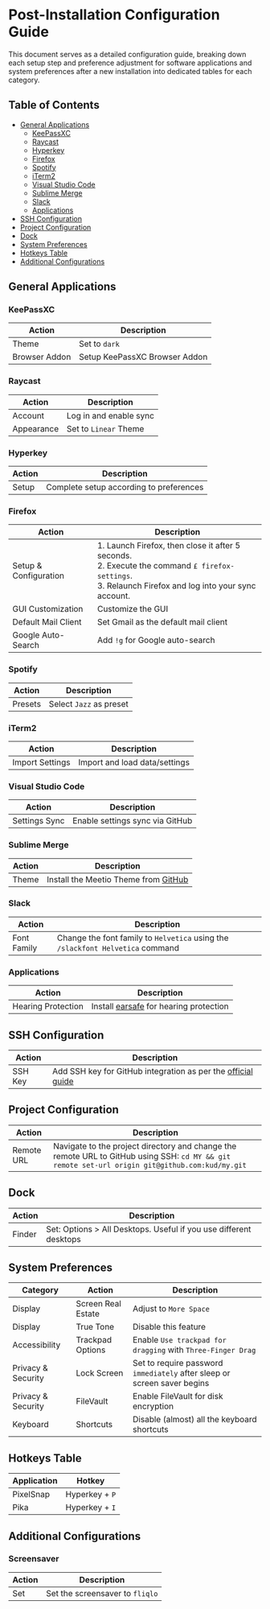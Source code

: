 # Post-Installation Configuration Guide

This document serves as a detailed configuration guide, breaking down each setup step and preference adjustment for software applications and system preferences after a new installation into dedicated tables for each category.

## Table of Contents

- [General Applications](#general-applications)
  - [KeePassXC](#keepassxc)
  - [Raycast](#raycast)
  - [Hyperkey](#hyperkey)
  - [Firefox](#firefox)
  - [Spotify](#spotify)
  - [iTerm2](#iterm2)
  - [Visual Studio Code](#visual-studio-code)
  - [Sublime Merge](#sublime-merge)
  - [Slack](#slack)
  - [Applications](#applications)
- [SSH Configuration](#ssh-configuration)
- [Project Configuration](#project-configuration)
- [Dock](#dock)
- [System Preferences](#system-preferences)
- [Hotkeys Table](#hotkeys-table)
- [Additional Configurations](#additional-configurations)

## General Applications

### KeePassXC

| Action        | Description                   |
| ------------- | ----------------------------- |
| Theme         | Set to `dark`                 |
| Browser Addon | Setup KeePassXC Browser Addon |

### Raycast

| Action     | Description            |
| ---------- | ---------------------- |
| Account    | Log in and enable sync |
| Appearance | Set to `Linear` Theme  |

### Hyperkey

| Action | Description                             |
| ------ | --------------------------------------- |
| Setup  | Complete setup according to preferences |

### Firefox

| Action                | Description                                                                                                                                              |
| --------------------- | -------------------------------------------------------------------------------------------------------------------------------------------------------- |
| Setup & Configuration | 1. Launch Firefox, then close it after 5 seconds.<br>2. Execute the command `£ firefox-settings`.<br>3. Relaunch Firefox and log into your sync account. |
| GUI Customization     | Customize the GUI                                                                                                                                        |
| Default Mail Client   | Set Gmail as the default mail client                                                                                                                     |
| Google Auto-Search    | Add `!g` for Google auto-search                                                                                                                          |

### Spotify

| Action  | Description             |
| ------- | ----------------------- |
| Presets | Select `Jazz` as preset |

### iTerm2

| Action          | Description                   |
| --------------- | ----------------------------- |
| Import Settings | Import and load data/settings |

### Visual Studio Code

| Action        | Description                     |
| ------------- | ------------------------------- |
| Settings Sync | Enable settings sync via GitHub |

### Sublime Merge

| Action | Description                                                                                |
| ------ | ------------------------------------------------------------------------------------------ |
| Theme  | Install the Meetio Theme from [GitHub](https://github.com/meetio-theme/merge-meetio-theme) |

### Slack

| Action      | Description                                                                    |
| ----------- | ------------------------------------------------------------------------------ |
| Font Family | Change the font family to `Helvetica` using the `/slackfont Helvetica` command |

### Applications

| Action             | Description                                                   |
| ------------------ | ------------------------------------------------------------- |
| Hearing Protection | Install [earsafe](https://earsafe.io/) for hearing protection |

## SSH Configuration

| Action  | Description                                                                                                                     |
| ------- | ------------------------------------------------------------------------------------------------------------------------------- |
| SSH Key | Add SSH key for GitHub integration as per the [official guide](https://help.github.com/articles/connecting-to-github-with-ssh/) |

## Project Configuration

| Action     | Description                                                                                                                                     |
| ---------- | ----------------------------------------------------------------------------------------------------------------------------------------------- |
| Remote URL | Navigate to the project directory and change the remote URL to GitHub using SSH: `cd MY && git remote set-url origin git@github.com:kud/my.git` |

## Dock

| Action | Description                                                       |
| ------ | ----------------------------------------------------------------- |
| Finder | Set: Options > All Desktops. Useful if you use different desktops |

## System Preferences

| Category           | Action             | Description                                                              |
| ------------------ | ------------------ | ------------------------------------------------------------------------ |
| Display            | Screen Real Estate | Adjust to `More Space`                                                   |
| Display            | True Tone          | Disable this feature                                                     |
| Accessibility      | Trackpad Options   | Enable `Use trackpad for dragging` with `Three-Finger Drag`              |
| Privacy & Security | Lock Screen        | Set to require password `immediately` after sleep or screen saver begins |
| Privacy & Security | FileVault          | Enable FileVault for disk encryption                                     |
| Keyboard           | Shortcuts          | Disable (almost) all the keyboard shortcuts                              |

## Hotkeys Table

| Application | Hotkey         |
| ----------- | -------------- |
| PixelSnap   | Hyperkey + `P` |
| Pika        | Hyperkey + `I` |

## Additional Configurations

### Screensaver

| Action | Description                     |
| ------ | ------------------------------- |
| Set    | Set the screensaver to `fliqlo` |

<!-- ### System Integrity Protection

| Action    | Description                                                                                                                                                                      |
| --------- | -------------------------------------------------------------------------------------------------------------------------------------------------------------------------------- |
| Configure | To disable or configure SIP, restart in recovery mode (cmd + r), open Terminal from Utilities, and execute <br> `$ csrutil enable --without fs`. <br>Then restart your computer. | -->
